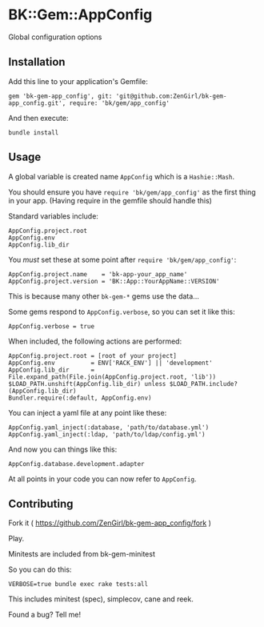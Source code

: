 # BK::Gem::AppConfig

Global configuration options

## Installation

Add this line to your application's Gemfile:

    gem 'bk-gem-app_config', git: 'git@github.com:ZenGirl/bk-gem-app_config.git', require: 'bk/gem/app_config'

And then execute:

    bundle install

## Usage

A global variable is created name `AppConfig` which is a `Hashie::Mash`.

You should ensure you have `require 'bk/gem/app_config'` as the first thing in your app.
(Having require in the gemfile should handle this)

Standard variables include:

    AppConfig.project.root
    AppConfig.env
    AppConfig.lib_dir

You *must* set these at some point after `require 'bk/gem/app_config'`:

    AppConfig.project.name    = 'bk-app-your_app_name'
    AppConfig.project.version = 'BK::App::YourAppName::VERSION'

This is because many other `bk-gem-*` gems use the data...

Some gems respond to `AppConfig.verbose`, so you can set it like this:

    AppConfig.verbose = true

When included, the following actions are performed:

    AppConfig.project.root = [root of your project]
    AppConfig.env          = ENV['RACK_ENV'] || 'development'
    AppConfig.lib_dir      = File.expand_path(File.join(AppConfig.project.root, 'lib'))
    $LOAD_PATH.unshift(AppConfig.lib_dir) unless $LOAD_PATH.include?(AppConfig.lib_dir)
    Bundler.require(:default, AppConfig.env)

You can inject a yaml file at any point like these:

    AppConfig.yaml_inject(:database, 'path/to/database.yml')
    AppConfig.yaml_inject(:ldap, 'path/to/ldap/config.yml')

And now you can things like this:

    AppConfig.database.development.adapter

At all points in your code you can now refer to `AppConfig`.

## Contributing

Fork it ( https://github.com/ZenGirl/bk-gem-app_config/fork )

Play.

Minitests are included from bk-gem-minitest

So you can do this:

    VERBOSE=true bundle exec rake tests:all

This includes minitest (spec), simplecov, cane and reek.

Found a bug? Tell me!
